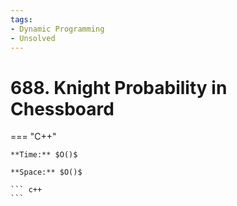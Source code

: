 ```yaml
---
tags:
- Dynamic Programming
- Unsolved
---
```



# 688. Knight Probability in Chessboard

=== "C++"

    **Time:** $O()$

    **Space:** $O()$

    ``` c++
    ```